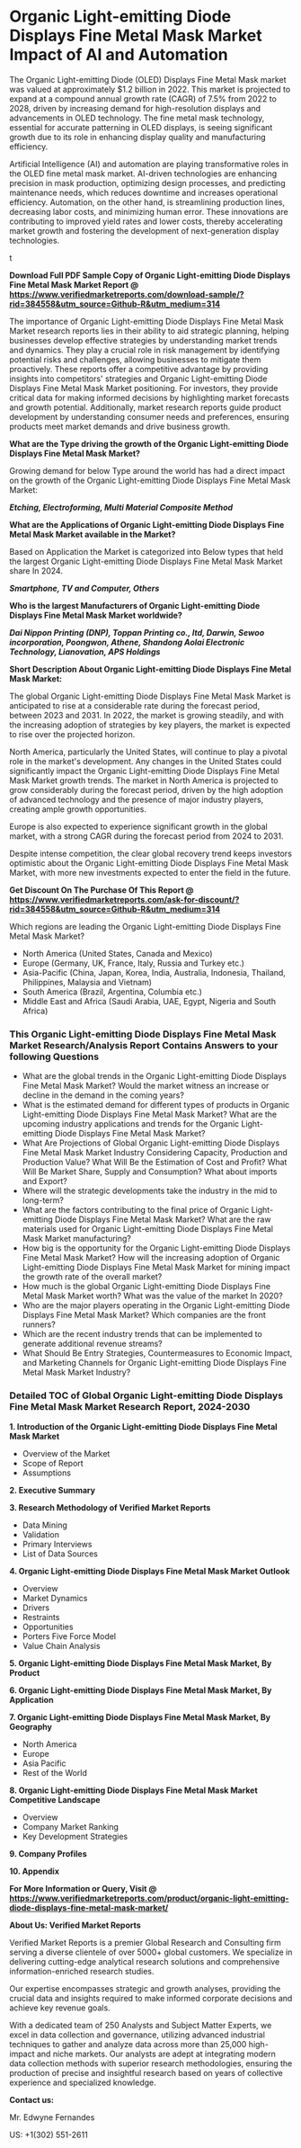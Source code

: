 <meta name="title" content="Global Organic Light-emitting Diode Displays Fine Metal Mask Market Impact of AI and Automation"><meta name="description" content="The Organic Light-emitting Diode (OLED) Displays Fine Metal Mask market was valued at approximately $1.2 billion in 2022. This market is projected to expand at a compo"><meta name="title" content="Organic Light-emitting Diode Displays Fine Metal Mask Market Size, Share, Scope, Trends, Growth, Opportunities, Analysis, Forecast"><h1>Organic Light-emitting Diode Displays Fine Metal Mask Market Impact of AI and Automation</h1><p>The Organic Light-emitting Diode (OLED) Displays Fine Metal Mask market was valued at approximately $1.2 billion in 2022. This market is projected to expand at a compound annual growth rate (CAGR) of 7.5% from 2022 to 2028, driven by increasing demand for high-resolution displays and advancements in OLED technology. The fine metal mask technology, essential for accurate patterning in OLED displays, is seeing significant growth due to its role in enhancing display quality and manufacturing efficiency.</p><p>Artificial Intelligence (AI) and automation are playing transformative roles in the OLED fine metal mask market. AI-driven technologies are enhancing precision in mask production, optimizing design processes, and predicting maintenance needs, which reduces downtime and increases operational efficiency. Automation, on the other hand, is streamlining production lines, decreasing labor costs, and minimizing human error. These innovations are contributing to improved yield rates and lower costs, thereby accelerating market growth and fostering the development of next-generation display technologies.</p>t</p><p id="" class=""><strong>Download Full PDF Sample Copy of Organic Light-emitting Diode Displays Fine Metal Mask Market Report @ <a href="https://www.verifiedmarketreports.com/download-sample/?rid=384558&utm_source=Github-R&utm_medium=314" target="_blank">https://www.verifiedmarketreports.com/download-sample/?rid=384558&utm_source=Github-R&utm_medium=314</a></strong></p><p>The importance of&nbsp;Organic Light-emitting Diode Displays Fine Metal Mask Market research reports lies in their ability to aid strategic planning, helping businesses develop effective strategies by understanding market trends and dynamics. They play a crucial role in risk management by identifying potential risks and challenges, allowing businesses to mitigate them proactively. These reports offer a competitive advantage by providing insights into competitors' strategies and Organic Light-emitting Diode Displays Fine Metal Mask Market positioning. For investors, they provide critical data for making informed decisions by highlighting market forecasts and growth potential. Additionally, market research reports guide product development by understanding consumer needs and preferences, ensuring products meet market demands and drive business growth.</p><p><strong>What are the&nbsp;Type driving the growth of the Organic Light-emitting Diode Displays Fine Metal Mask Market?</strong></p><p id="" class="">Growing demand for below Type around the world has had a direct impact on the growth of the Organic Light-emitting Diode Displays Fine Metal Mask Market:</p><em><strong>Etching, Electroforming, Multi Material Composite Method</strong></em></p><strong>What are the&nbsp;Applications&nbsp;of Organic Light-emitting Diode Displays Fine Metal Mask Market available in the Market?</strong></p><p id="" class="">Based on Application the Market is categorized into Below types that held the largest Organic Light-emitting Diode Displays Fine Metal Mask Market share In 2024.</p><em><strong>Smartphone, TV and Computer, Others</strong></em></p><strong>Who is the largest Manufacturers of Organic Light-emitting Diode Displays Fine Metal Mask Market worldwide?</strong></p><p><em><strong>Dai Nippon Printing (DNP), Toppan Printing co., ltd, Darwin, Sewoo incorporation, Poongwon, Athene, Shandong Aolai Electronic Technology, Lianovation, APS Holdings</strong></em></p><p id="" class=""><strong>Short Description About Organic Light-emitting Diode Displays Fine Metal Mask Market:</strong></p><p>The global Organic Light-emitting Diode Displays Fine Metal Mask Market is anticipated to rise at a considerable rate during the forecast period, between 2023 and 2031. In 2022, the market is growing steadily, and with the increasing adoption of strategies by key players, the market is expected to rise over the projected horizon.</p><p>North America, particularly the United States, will continue to play a pivotal role in the market's development. Any changes in the United States could significantly impact the Organic Light-emitting Diode Displays Fine Metal Mask Market growth trends. The market in North America is projected to grow considerably during the forecast period, driven by the high adoption of advanced technology and the presence of major industry players, creating ample growth opportunities.</p><p>Europe is also expected to experience significant growth in the global market, with a strong CAGR during the forecast period from 2024 to 2031.</p><p>Despite intense competition, the clear global recovery trend keeps investors optimistic about the Organic Light-emitting Diode Displays Fine Metal Mask Market, with more new investments expected to enter the field in the future.</p><p id="" class=""><strong>Get Discount On The Purchase Of This Report @ <a href="https://www.verifiedmarketreports.com/ask-for-discount/?rid=384558&utm_source=Github-R&utm_medium=314" target="_blank">https://www.verifiedmarketreports.com/ask-for-discount/?rid=384558&utm_source=Github-R&utm_medium=314</a></strong></p>Which regions are leading the Organic Light-emitting Diode Displays Fine Metal Mask Market?</p><ul><li>North America (United States, Canada and Mexico)</li><li>Europe (Germany, UK, France, Italy, Russia and Turkey etc.)</li><li>Asia-Pacific (China, Japan, Korea, India, Australia, Indonesia, Thailand, Philippines, Malaysia and Vietnam)</li><li>South America (Brazil, Argentina, Columbia etc.)</li><li>Middle East and Africa (Saudi Arabia, UAE, Egypt, Nigeria and South Africa)</li></ul><h3 id="" class="">This Organic Light-emitting Diode Displays Fine Metal Mask Market Research/Analysis Report Contains Answers to your following Questions</h3><ul><li>What are the global trends in the Organic Light-emitting Diode Displays Fine Metal Mask Market? Would the market witness an increase or decline in the demand in the coming years?</li><li>What is the estimated demand for different types of products in Organic Light-emitting Diode Displays Fine Metal Mask Market? What are the upcoming industry applications and trends for the Organic Light-emitting Diode Displays Fine Metal Mask Market?</li><li>What Are Projections of Global Organic Light-emitting Diode Displays Fine Metal Mask Market Industry Considering Capacity, Production and Production Value? What Will Be the Estimation of Cost and Profit? What Will Be Market Share, Supply and Consumption? What about imports and Export?</li><li>Where will the strategic developments take the industry in the mid to long-term?</li><li>What are the factors contributing to the final price of Organic Light-emitting Diode Displays Fine Metal Mask Market? What are the raw materials used for Organic Light-emitting Diode Displays Fine Metal Mask Market manufacturing?</li><li>How big is the opportunity for the Organic Light-emitting Diode Displays Fine Metal Mask Market? How will the increasing adoption of Organic Light-emitting Diode Displays Fine Metal Mask Market for mining impact the growth rate of the overall market?</li><li>How much is the global Organic Light-emitting Diode Displays Fine Metal Mask Market worth? What was the value of the market In 2020?</li><li>Who are the major players operating in the Organic Light-emitting Diode Displays Fine Metal Mask Market? Which companies are the front runners?</li><li>Which are the recent industry trends that can be implemented to generate additional revenue streams?</li><li>What Should Be Entry Strategies, Countermeasures to Economic Impact, and Marketing Channels for Organic Light-emitting Diode Displays Fine Metal Mask Market Industry?</li></ul><h3 id="" class="">Detailed TOC of Global Organic Light-emitting Diode Displays Fine Metal Mask Market Research Report, 2024-2030</h3><p id="" class=""><strong>1. Introduction of the Organic Light-emitting Diode Displays Fine Metal Mask Market</strong></p><ul><li>Overview of the Market</li><li>Scope of Report</li><li>Assumptions</li></ul><p id="" class=""><strong>2. Executive Summary</strong></p><p id="" class=""><strong>3. Research Methodology of Verified Market Reports</strong></p><ul><li>Data Mining</li><li>Validation</li><li>Primary Interviews</li><li>List of Data Sources</li></ul><p id="" class=""><strong>4. Organic Light-emitting Diode Displays Fine Metal Mask Market Outlook</strong></p><ul><li>Overview</li><li>Market Dynamics</li><li>Drivers</li><li>Restraints</li><li>Opportunities</li><li>Porters Five Force Model</li><li>Value Chain Analysis</li></ul><p id="" class=""><strong>5. Organic Light-emitting Diode Displays Fine Metal Mask Market, By Product</strong></p><p id="" class=""><strong>6. Organic Light-emitting Diode Displays Fine Metal Mask Market, By Application</strong></p><p id="" class=""><strong>7. Organic Light-emitting Diode Displays Fine Metal Mask Market, By Geography</strong></p><ul><li>North America</li><li>Europe</li><li>Asia Pacific</li><li>Rest of the World</li></ul><p id="" class=""><strong>8. Organic Light-emitting Diode Displays Fine Metal Mask Market Competitive Landscape</strong></p><ul><li>Overview</li><li>Company Market Ranking</li><li>Key Development Strategies</li></ul><p id="" class=""><strong>9. Company Profiles</strong></p><p id="" class=""><strong>10. Appendix</strong></p><p id="" class=""><strong>For More Information or Query, Visit @ <a href="https://www.verifiedmarketreports.com/product/organic-light-emitting-diode-displays-fine-metal-mask-market/" target="_blank">https://www.verifiedmarketreports.com/product/organic-light-emitting-diode-displays-fine-metal-mask-market/</a></strong></p><p id="" class=""><strong>About Us: Verified Market Reports</strong></p><p id="" class="">Verified Market Reports is a premier Global Research and Consulting firm serving a diverse clientele of over 5000+ global customers. We specialize in delivering cutting-edge analytical research solutions and comprehensive information-enriched research studies.</p><p id="" class="">Our expertise encompasses strategic and growth analyses, providing the crucial data and insights required to make informed corporate decisions and achieve key revenue goals.</p><p id="" class="">With a dedicated team of 250 Analysts and Subject Matter Experts, we excel in data collection and governance, utilizing advanced industrial techniques to gather and analyze data across more than 25,000 high-impact and niche markets. Our analysts are adept at integrating modern data collection methods with superior research methodologies, ensuring the production of precise and insightful research based on years of collective experience and specialized knowledge.</p><p id="" class=""><strong>Contact us:</strong></p><p id="" class="">Mr. Edwyne Fernandes</p><p id="" class="">US: +1(302) 551-2611</p>